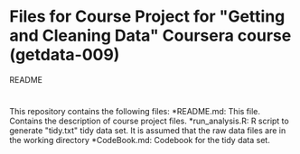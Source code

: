 Files for Course Project for "Getting and Cleaning Data" Coursera course (getdata-009)
===========
README
#
This repository contains the following files:
*README.md: This file. Contains the description of course project files.
*run_analysis.R: R script to generate "tidy.txt" tidy data set. It is assumed that the 
raw data files are in the working directory
*CodeBook.md: Codebook for the tidy data set.
